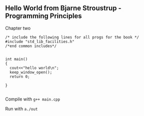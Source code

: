## Hello World from Bjarne Stroustrup - Programming  Principles

Chapter two

```
/* include the following lines for all progs for the book */
#include "std_lib_facilities.h"
/*end common includes*/


int main()
{
  cout<<"hello world\n";
  keep_window_open();
  return 0;
  
}


```

Compile with `g++ main.cpp`

Run with `a./out`
